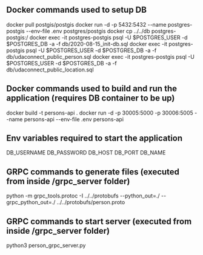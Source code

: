 ## Docker commands used to setup DB
docker pull postgis/postgis
docker run -d -p 5432:5432 --name postgres-postgis --env-file .env postgres/postgis
docker cp ../../db postgres-postgis:/
docker exec -it postgres-postgis psql -U $POSTGRES_USER -d $POSTGRES_DB -a -f db/2020-08-15_init-db.sql
docker exec -it postgres-postgis psql -U $POSTGRES_USER -d $POSTGRES_DB -a -f db/udaconnect_public_person.sql
docker exec -it postgres-postgis psql -U $POSTGRES_USER -d $POSTGRES_DB -a -f db/udaconnect_public_location.sql


## Docker commands used to build and run the application (requires DB container to be up)
docker build -t persons-api .
docker run -d -p 30005:5000 -p 30006:5005 --name persons-api --env-file .env persons-api

## Env variables required to start the application
DB_USERNAME
DB_PASSWORD
DB_HOST
DB_PORT
DB_NAME

## GRPC commands to generate files (executed from inside /grpc_server folder)
python -m grpc_tools.protoc -I ../../protobufs  --python_out=./ --grpc_python_out=./ ../../protobufs/person.proto

## GRPC commands to start server (executed from inside /grpc_server folder)
python3 person_grpc_server.py 